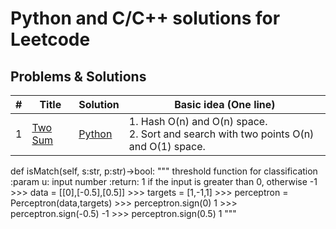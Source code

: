 # Python and C/C++ solutions for Leetcode

## Problems & Solutions

| # | Title | Solution | Basic idea (One line) |
|---| ----- | -------- | --------------------- |
| 1 | [Two Sum](https://leetcode.com/problems/two-sum/) | [Python](https://github.com/qiyuangong/leetcode/blob/master/python/001_Two_Sum.py) | 1. Hash O(n) and O(n) space.<br>2. Sort and search with two points O(n) and O(1) space. |

def isMatch(self, s:str, p:str)->bool:
        """
        threshold function for classification
        :param u: input number
        :return: 1 if the input is greater than 0, otherwise -1
        >>> data = [[0],[-0.5],[0.5]]
        >>> targets = [1,-1,1]
        >>> perceptron = Perceptron(data,targets)
        >>> perceptron.sign(0)
        1
        >>> perceptron.sign(-0.5)
        -1
        >>> perceptron.sign(0.5)
        1
        """
